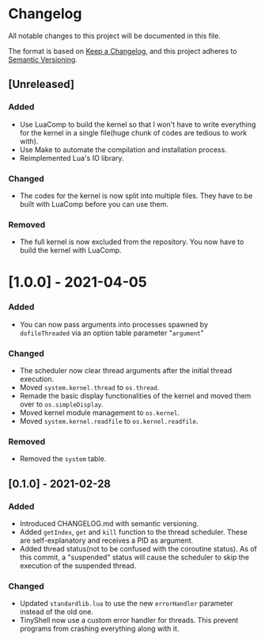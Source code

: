# Changelog
All notable changes to this project will be documented in this file.

The format is based on [Keep a Changelog](https://keepachangelog.com/en/1.0.0/),
and this project adheres to [Semantic Versioning](https://semver.org/spec/v2.0.0.html).

## [Unreleased]
### Added
- Use LuaComp to build the kernel so that I won't have to write everything for the kernel in a single file(huge chunk of codes are tedious to work with).
- Use Make to automate the compilation and installation process.
- Reimplemented Lua's IO library.

### Changed
- The codes for the kernel is now split into multiple files. They have to be built with LuaComp before you can use them.

### Removed
- The full kernel is now excluded from the repository. You now have to build the kernel with LuaComp.

# [1.0.0] - 2021-04-05
### Added
- You can now pass arguments into processes spawned by `dofileThreaded` via an option table parameter "`argument`"

### Changed
- The scheduler now clear thread arguments after the initial thread execution.
- Moved `system.kernel.thread` to `os.thread`.
- Remade the basic display functionalities of the kernel and moved them over to `os.simpleDisplay`.
- Moved kernel module management to `os.kernel`.
- Moved `system.kernel.readfile` to `os.kernel.readfile`.

### Removed
- Removed the `system` table.

## [0.1.0] - 2021-02-28
### Added
- Introduced CHANGELOG.md with semantic versioning.
- Added `getIndex`, `get` and `kill` function to the thread scheduler. These are self-explanatory and receives a PID as argument.
- Added thread status(not to be confused with the coroutine status). As of this commit, a "suspended" status will cause the scheduler to skip the execution of the suspended thread.

### Changed
- Updated `standardlib.lua` to use the new `errorHandler` parameter instead of the old one.
- TinyShell now use a custom error handler for threads. This prevent programs from crashing everything along with it.
